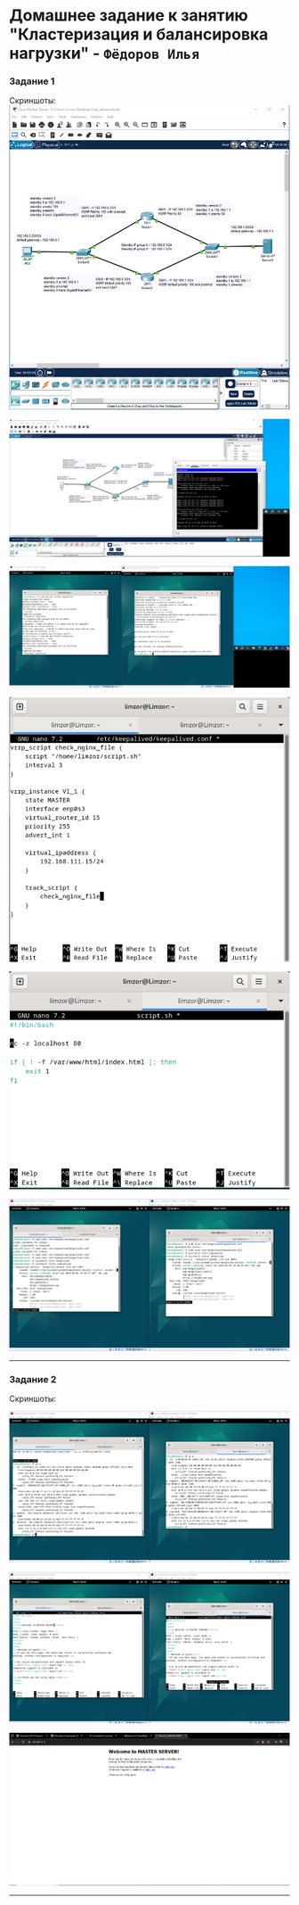# Домашнее задание к занятию "Кластеризация и балансировка нагрузки" - `Фёдоров Илья`

### Задание 1

Скриншоты:
![alt text](https://github.com/Limzor/Disaster_Recovery/blob/main/Screenshot_1.png)

![alt text](https://github.com/Limzor/Disaster_Recovery/blob/main/Screenshot_2.png)

![alt text](https://github.com/Limzor/Disaster_Recovery/blob/main/Screenshot_3.png)

![alt text](https://github.com/Limzor/Disaster_Recovery/blob/main/Screenshot_4.png)

![alt text](https://github.com/Limzor/Disaster_Recovery/blob/main/Screenshot_5.png)

![alt text](https://github.com/Limzor/Disaster_Recovery/blob/main/Screenshot_6.png)

---

### Задание 2 

Скриншоты:


![alt text](https://github.com/Limzor/Disaster_Recovery/blob/main/Screenshot_7.png)

![alt text](https://github.com/Limzor/Disaster_Recovery/blob/main/Screenshot_8.png)

![alt text](https://github.com/Limzor/Disaster_Recovery/blob/main/Screenshot_9.png)

---

